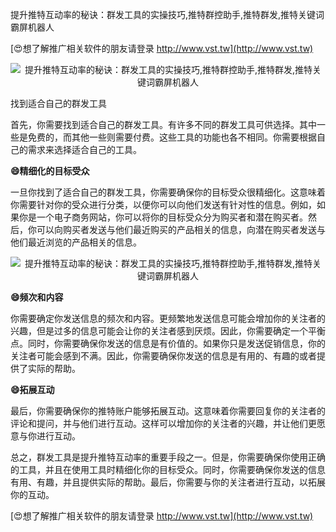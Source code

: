 提升推特互动率的秘诀：群发工具的实操技巧,推特群控助手,推特群发,推特关键词霸屏机器人

[😍想了解推广相关软件的朋友请登录 http://www.vst.tw](http://www.vst.tw)

 <center><img src="https://vst.tw/MP4/tuiguang/png/6.png" alt="提升推特互动率的秘诀：群发工具的实操技巧,推特群控助手,推特群发,推特关键词霸屏机器人"></center>

找到适合自己的群发工具

首先，你需要找到适合自己的群发工具。有许多不同的群发工具可供选择。其中一些是免费的，而其他一些则需要付费。这些工具的功能也各不相同。你需要根据自己的需求来选择适合自己的工具。

**😄精细化的目标受众**

一旦你找到了适合自己的群发工具，你需要确保你的目标受众很精细化。这意味着你需要针对你的受众进行分类，以便你可以向他们发送有针对性的信息。例如，如果你是一个电子商务网站，你可以将你的目标受众分为购买者和潜在购买者。然后，你可以向购买者发送与他们最近购买的产品相关的信息，向潜在购买者发送与他们最近浏览的产品相关的信息。

 <center><img src="https://vst.tw/MP4/tuiguang/png/2.png" alt="提升推特互动率的秘诀：群发工具的实操技巧,推特群控助手,推特群发,推特关键词霸屏机器人"></center>

**😄频次和内容**

你需要确定你发送信息的频次和内容。更频繁地发送信息可能会增加你的关注者的兴趣，但是过多的信息可能会让你的关注者感到厌烦。因此，你需要确定一个平衡点。同时，你需要确保你发送的信息是有价值的。如果你只是发送促销信息，你的关注者可能会感到不满。因此，你需要确保你发送的信息是有用的、有趣的或者提供了实际的帮助。

**😄拓展互动**

最后，你需要确保你的推特账户能够拓展互动。这意味着你需要回复你的关注者的评论和提问，并与他们进行互动。这样可以增加你的关注者的兴趣，并让他们更愿意与你进行互动。

总之，群发工具是提升推特互动率的重要手段之一。但是，你需要确保你使用正确的工具，并且在使用工具时精细化你的目标受众。同时，你需要确保你发送的信息有用、有趣，并且提供实际的帮助。最后，你需要与你的关注者进行互动，以拓展你的互动。

[😍想了解推广相关软件的朋友请登录 http://www.vst.tw](http://www.vst.tw)



